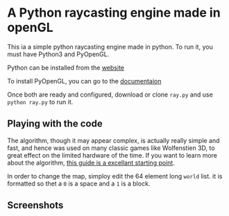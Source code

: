 # A Python raycasting engine made in openGL
This ia a simple python raycasting engine made in python.
To run it, you must have Python3 and PyOpenGL.

Python can be installed from the [website](python.org)

To install PyOpenGL, you can go to the [documentaion](http://pyopengl.sourceforge.net/documentation/index.html)

Once both are ready and configured, download or clone `ray.py` and use `python ray.py` to run it.

## Playing with the code

The algorithm, though it may appear complex, is actually really simple and fast, and hence was used on many classic games like Wolfenstien 3D, to great effect on the limited hardware of the time. If you want to learn more about the algorithm, [this guide is a excellant starting point](https://permadi.com/1996/05/ray-casting-tutorial-1/#INTRODUCTION).

In order to change the map, simploy edit the 64 element long `world` list. it is formatted so thet a `0` is a space and a `1` is a block.

## Screenshots
[](https://github.com/ARYANTECH123/pythonRaycaster/blob/main/image.png)
